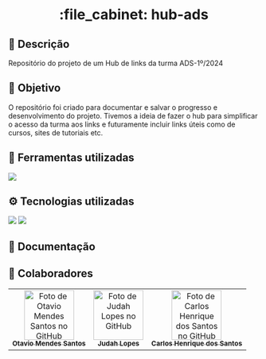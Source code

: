  <h1 align="center">:file_cabinet: hub-ads</h1>

## 📜 Descrição

Repositório do projeto de um Hub de links da turma ADS-1º/2024

## :dart: Objetivo

O repositório foi criado para documentar e salvar o progresso e desenvolvimento do projeto. Tivemos a ideia de fazer o hub para simplificar o acesso da turma aos links e futuramente incluir links úteis como de cursos, sites de tutoriais etc. 

## 🔧 Ferramentas utilizadas
<div>
    <p align="left"> <a href="https://github.com/Hub-Ads"><img src="https://skillicons.dev/icons?i=figma,vscode,github"> </a> </p>
</div>

## ⚙️ Tecnologias utilizadas
<div>
   <img src="https://img.shields.io/badge/HTML5-%23f06529?style=for-the-badge&logo=html5&logoColor=%23f06529&labelColor=%23303030">
   <img src="https://img.shields.io/badge/CSS3-%233067e6?style=for-the-badge&logo=css3&logoColor=%232965f1&labelColor=%23303030">
</div>
  
## 📝 Documentação

<!-- O curso é dividido em 4 módulos apresentados como playlists:
- <a href="https://www.youtube.com/watch?v=Ejkb_YpuHWs&list=PLHz_AreHm4dkZ9-atkcmcBaMZdmLHft8n">Módulo 1</a>
- <a href="https://www.youtube.com/watch?v=vPNIAJ9B4hg&list=PLHz_AreHm4dlUpEXkY1AyVLQGcpSgVF8s">Módulo 2</a>
- <a href="https://www.youtube.com/watch?v=ofFgnDtn_1c&list=PLHz_AreHm4dmcAviDwiGgHbeEJToxbOpZ">Módulo 3</a>
- <a href="https://www.youtube.com/watch?v=zHKHMmEG9vE&list=PLHz_AreHm4dkcVCk2Bn_fdVQ81Fkrh6WT">Módulo 4</a>

Os 4 módulos são divididos em aulas menores. 
De início, a documentação desse repositório será realizada a cada dia de estudos (dia em que os 3 conseguem se reunir para estudar via call). 
O título dos commits serão o mesmo título da aula em que assistirmos por último no dia.

###### Caso se faça necessário, serão feitos mais de um commit por dia. -->
## :handshake: Colaboradores

<table>
  <tr>
    <td align="center">
      <a href="https://github.com/OtavioMendesSantos" target="_blank">
        <img src="https://avatars.githubusercontent.com/u/145459372?v=4" width="100px;" alt="Foto de Otavio Mendes Santos no GitHub"/><br>
        <sub>
          <b>Otavio Mendes Santos</b>
        </sub>
      </a>
    </td>
    <td align="center">
      <a href="https://github.com/judah-lopes" target="_blank">
        <img src="https://avatars.githubusercontent.com/u/134812191?s=400&u=00a571215f2ea321a8738af235cea655e1e36ec6&v=4" width="100px;" alt="Foto de Judah Lopes no GitHub"/><br>
        <sub>
          <b>Judah Lopes</b>
        </sub>
      </a>
    </td> 
    <td align="center">
      <a href="https://github.com/CarlosCafeJs" target="_blank">
        <img src="https://avatars.githubusercontent.com/u/129197782?v=4" width="100px;" alt="Foto de Carlos Henrique dos Santos no GitHub"/><br>
        <sub>
          <b>Carlos Henrique dos Santos</b>
        </sub>
      </a>
    </td>
  </tr>
</table>
